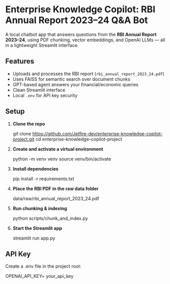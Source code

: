 # Enterprise Knowledge Copilot: RBI Annual Report 2023–24 Q&A Bot

A local chatbot app that answers questions from the **RBI Annual Report 2023–24**, using PDF chunking, vector embeddings, and OpenAI LLMs — all in a lightweight Streamlit interface.

## Features

- Uploads and processes the RBI report (`rbi_annual_report_2023_24.pdf`)
- Uses FAISS for semantic search over document chunks
- GPT-based agent answers your financial/economic queries
- Clean Streamlit interface
- Local `.env` for API key security

## Setup

1. **Clone the repo**

   git clone https://github.com/Jetfire-dev/enterprise-knowledge-copilot-project.git
   cd enterprise-knowledge-copilot-project

2. **Create and activate a virtual environment**

   python -m venv venv
   source venv/bin/activate

3. **Install dependencies**

   pip install -r requirements.txt

4. **Place the RBI PDF in the raw data folder**

   data/raw/rbi_annual_report_2023_24.pdf

5. **Run chunking & indexing**

   python scripts/chunk_and_index.py

6. **Start the Streamlit app**

   streamlit run app.py

## API Key

Create a .env file in the project root:

   OPENAI_API_KEY= your_api_key
